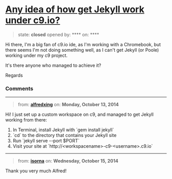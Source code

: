 # [Any idea of how get Jekyll work under c9.io?](https://github.com/jekyll/jekyll-help/issues/170)

> state: **closed** opened by: **** on: ****

Hi there, I&#x27;m a big fan of c9.io ide, as I&#x27;m working with a Chromebook, but there seems I&#x27;m not doing something well, as I can&#x27;t get Jekyll (or Poole) working under my c9 project.

It&#x27;s there anyone who managed to achieve it?

Regards

### Comments

---
> from: [**alfredxing**](https://github.com/jekyll/jekyll-help/issues/170#issuecomment-58924309) on: **Monday, October 13, 2014**

Hi!
I just set up a custom workspace on c9, and managed to get Jekyll working from there:

1. In Terminal, install Jekyll with &#x60;gem install jekyll&#x60;
2. &#x60;cd&#x60; to the directory that contains your Jekyll site
3. Run &#x60;jekyll serve --port $PORT&#x60;
4. Visit your site at &#x60;http://&lt;workspacename&gt;-c9-&lt;username&gt;.c9.io&#x60;
---
> from: [**isorna**](https://github.com/jekyll/jekyll-help/issues/170#issuecomment-59167174) on: **Wednesday, October 15, 2014**

Thank you very much Alfred!
